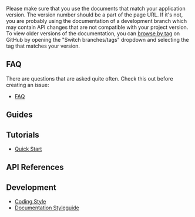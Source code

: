 Please make sure that you use the documents that match your application version.
The version number should be a part of the page URL. If it's not, you are
probably using the documentation of a development branch which may contain API
changes that are not compatible with your project version. To view older
versions of the documentation, you can
[browse by tag](https://github.com/jshacks/boilerplate/tree/v0.1.0)
on GitHub by opening the "Switch branches/tags" dropdown and selecting the tag
that matches your version.

## FAQ

There are questions that are asked quite often. Check this out before creating
an issue:

* [FAQ](faq.md)

## Guides


## Tutorials

* [Quick Start](tutorial/quick-start.md)

## API References


## Development

* [Coding Style](development/coding-style.md)
* [Documentation Styleguide](styleguide.md)
